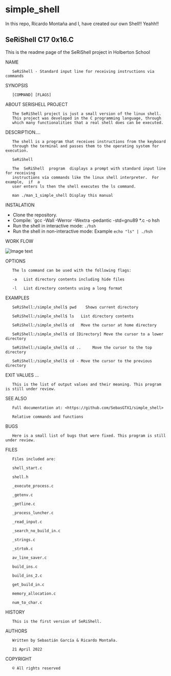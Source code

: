 # simple_shell
In this repo, Ricardo Montaña and I, have created our own Shell!! Yeahh!!

## SeRiShell C17 0x16.C

This is the readme page of the SeRiShell project in Holberton School

NAME

       SeRiShell - Standard input line for receiving instructions via commands

SYNOPSIS

       [COMMAND] [FLAGS]

ABOUT SERISHELL PROJECT

       The SeRiShell project is just a small version of the linux shell.
       This project was developed in the C programming language, through
       which many functionalities that a real shell does can be executed.

DESCRIPTION....

       The shell is a program that receives instructions from the keyboard
       through the terminal and passes them to the operating system for execution.

       SeRiShell

       The  SeRiShell  program  displays a prompt with standard input line for receiving
       instructions vía commands like the linux shell interpreter.  For  example,  if  a
       user enters ls then the shell executes the ls command.

       man ./man_1_simple_shell Display this manual


INSTALATION

   - Clone the repository.
   - Compile: `gcc -Wall -Werror -Wextra -pedantic -std=gnu89 *.c -o hsh
   - Run the shell in interactive mode: `./hsh`
   - Run the shell in non-interactive mode: Example `echo "ls" | ./hsh`


WORK FLOW

![Image text](https://www.bodegalibre.com/storage/flowchart_simple_shell_en.jpg)


OPTIONS

       The ls command can be used with the following flags:

       -a   List directory contents including hide files

       -l   List directory contents using a long format

EXAMPLES

       SeRiShell:/simple_shell$ pwd    Shows current directory

       SeRiShell:/simple_shell$ ls   List directory contents

       SeRiShell:/simple_shell$ cd   Move the cursor at home directory

       SeRiShell:/simple_shell$ cd [Directory] Move the cursor to a lower directory

       SeRiShell:/simple_shell$ cd ..     Move the cursor to the top directory

       SeRiShell:/simple_shell$ cd - Move the cursor to the previous directory

EXIT VALUES ...

       This is the list of output values and their meaning. This program is still under review.

SEE ALSO

       Full documentation at: <https://github.com/SebasGTX1/simple_shell>

       Relative commands and functions

BUGS

       Here is a small list of bugs that were fixed. This program is still under review.

FILES

       Files included are:

       shell_start.c

       shell.h

       _execute_process.c

       _getenv.c

       _getline.c

       _process_luncher.c

       _read_input.c

       _search_no_build_in.c

       _strings.c

       _strtok.c

       av_line_saver.c

       build_ins.c

       build_ins_2.c

       get_build_in.c

       memory_allocation.c

       num_to_char.c

HISTORY

       This is the first version of SeRiShell.

AUTHORS

       Written by Sebastián García & Ricardo Montaña.

       21 April 2022

COPYRIGHT

       © All rights reserved
